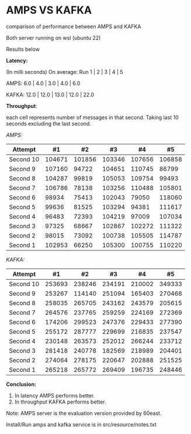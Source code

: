 # AMPS VS KAFKA
comparison of performance between AMPS and KAFKA

Both server running on wsl (ubuntu 22)

Results below

**Latency:**

(In milli seconds)
On average: Run 1 | 2 | 3 | 4 | 5

AMPS: 6.0 | 4.0 | 3.0 | 4.0 | 6.0

KAFKA: 12.0 | 12.0 | 13.0 | 12.0 | 22.0


**Throughput**:

each cell represents number of messages in that second.
Taking last 10 seconds excluding the last second.

*AMPS:*

Attempt    | #1 | #2 | #3 | #4 | #5 
--- | ---  | --- | --- |--- |---
Second 10   | 104671 | 101856 | 103346 | 107656 | 106858 
Second 9   | 107160 | 94722 | 104651 | 110745 | 86799 
Second 8   | 104287 | 99819 | 105053 | 109754 | 99493 
Second 7   | 106786 | 78138 | 103256 | 110488 | 105801 
Second 6   | 98934 | 75413 | 102043 | 79050 | 118060 
Second 5   | 99636 | 81525 | 103294 | 94381 | 111617 
Second 4   | 96483 | 72393 | 104219 | 97009 | 107034 
Second 3   | 97325 | 68667 | 102867 | 102272 | 111322 
Second 2   | 98015 | 73092 | 100738 | 105505 | 114787 
Second 1  | 102953 | 66250 | 105300 | 100755 | 110220 


*KAFKA:*

Attempt    | #1 | #2 | #3 | #4 | #5 
--- | ---  | --- | --- |--- |---
Second 10   | 253693 | 238246 | 234191 | 210002 | 349333 
Second 9   | 253267 | 114140 | 251094 | 165403 | 270468 
Second 8   | 258035 | 265705 | 243162 | 243579 | 205615 
Second 7   | 264576 | 237765 | 259259 | 224169 | 272369 
Second 6   | 174206 | 299523 | 247376 | 229433 | 277390 
Second 5   | 255172 | 287777 | 229699 | 216835 | 237547 
Second 4   | 230148 | 263573 | 252012 | 266244 | 233712 
Second 3   | 281418 | 240778 | 182569 | 218989 | 204401 
Second 2   | 274064 | 278175 | 220647 | 202888 | 251525 
Second 1  | 265218 | 265772 | 269409 | 196735 | 248446 



**Conclusion:**
1. In latency AMPS performs better.
2. In throughput KAFKA performs better.

Note: AMPS server is the evaluation version provided by 60east.

Install/Run amps and kafka service is in src/resource/notes.txt